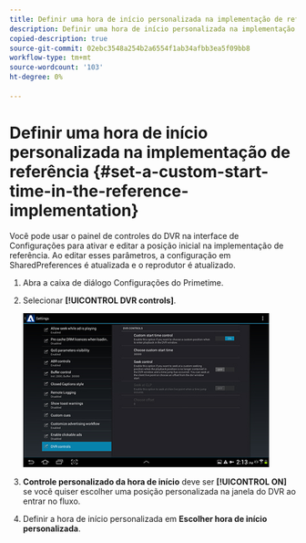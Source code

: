 ```yaml
---
title: Definir uma hora de início personalizada na implementação de referência
description: Definir uma hora de início personalizada na implementação de referência
copied-description: true
source-git-commit: 02ebc3548a254b2a6554f1ab34afbb3ea5f09bb8
workflow-type: tm+mt
source-wordcount: '103'
ht-degree: 0%

---
```


# Definir uma hora de início personalizada na implementação de referência {#set-a-custom-start-time-in-the-reference-implementation}

Você pode usar o painel de controles do DVR na interface de Configurações para ativar e editar a posição inicial na implementação de referência. Ao editar esses parâmetros, a configuração em SharedPreferences é atualizada e o reprodutor é atualizado.

1. Abra a caixa de diálogo Configurações do Primetime.
1. Selecionar **[!UICONTROL DVR controls]**.

   <!--<a id="fig_5C7A4E8F0390404F97E667364DB8B0A6"></a>-->

   ![](assets/dvr-configuration.jpg)

1. **Controle personalizado da hora de início** deve ser **[!UICONTROL ON]** se você quiser escolher uma posição personalizada na janela do DVR ao entrar no fluxo.
1. Definir a hora de início personalizada em **Escolher hora de início personalizada**.
